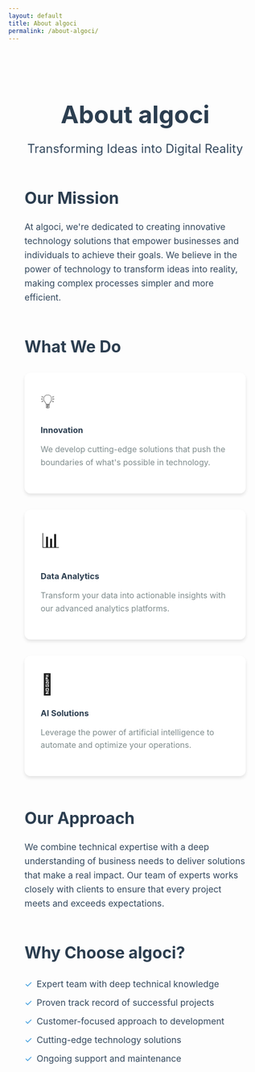 ```yaml
---
layout: default
title: About algoci
permalink: /about-algoci/
---
```


<div class="about-container">
  <div class="about-header">
    <h1>About algoci</h1>
    <p class="subtitle">Transforming Ideas into Digital Reality</p>
  </div>

  <div class="about-section">
    <h2>Our Mission</h2>
    <p>At algoci, we're dedicated to creating innovative technology solutions that empower businesses and individuals to achieve their goals. We believe in the power of technology to transform ideas into reality, making complex processes simpler and more efficient.</p>
  </div>

  <div class="about-section">
    <h2>What We Do</h2>
    <div class="services-grid">
      <div class="service-card">
        <div class="service-icon">💡</div>
        <h3>Innovation</h3>
        <p>We develop cutting-edge solutions that push the boundaries of what's possible in technology.</p>
      </div>
      <div class="service-card">
        <div class="service-icon">📊</div>
        <h3>Data Analytics</h3>
        <p>Transform your data into actionable insights with our advanced analytics platforms.</p>
      </div>
      <div class="service-card">
        <div class="service-icon">🤖</div>
        <h3>AI Solutions</h3>
        <p>Leverage the power of artificial intelligence to automate and optimize your operations.</p>
      </div>
    </div>
  </div>

  <div class="about-section">
    <h2>Our Approach</h2>
    <p>We combine technical expertise with a deep understanding of business needs to deliver solutions that make a real impact. Our team of experts works closely with clients to ensure that every project meets and exceeds expectations.</p>
  </div>

  <div class="about-section">
    <h2>Why Choose algoci?</h2>
    <ul class="benefits-list">
      <li>Expert team with deep technical knowledge</li>
      <li>Proven track record of successful projects</li>
      <li>Customer-focused approach to development</li>
      <li>Cutting-edge technology solutions</li>
      <li>Ongoing support and maintenance</li>
    </ul>
  </div>
</div>

<style>
.about-container {
  max-width: 1200px;
  margin: 0 auto;
  padding: 2rem;
}

.about-header {
  text-align: center;
  margin-bottom: 4rem;
}

.about-header h1 {
  font-size: 3rem;
  color: #2c3e50;
  margin-bottom: 1rem;
}

.subtitle {
  font-size: 1.5rem;
  color: #34495e;
}

.about-section {
  margin-bottom: 4rem;
}

.about-section h2 {
  color: #2c3e50;
  font-size: 2rem;
  margin-bottom: 1.5rem;
}

.about-section p {
  color: #34495e;
  font-size: 1.1rem;
  line-height: 1.6;
  margin-bottom: 1rem;
}

.services-grid {
  display: grid;
  grid-template-columns: repeat(auto-fit, minmax(250px, 1fr));
  gap: 2rem;
  margin-top: 2rem;
}

.service-card {
  background: white;
  padding: 2rem;
  border-radius: 12px;
  box-shadow: 0 4px 6px rgba(0, 0, 0, 0.1);
  transition: transform 0.3s ease;
}

.service-card:hover {
  transform: translateY(-5px);
}

.service-icon {
  font-size: 2.5rem;
  margin-bottom: 1rem;
}

.service-card h3 {
  color: #2c3e50;
  margin-bottom: 1rem;
}

.service-card p {
  color: #7f8c8d;
  font-size: 1rem;
}

.benefits-list {
  list-style: none;
  padding: 0;
}

.benefits-list li {
  color: #34495e;
  font-size: 1.1rem;
  padding: 0.5rem 0;
  padding-left: 1.5rem;
  position: relative;
}

.benefits-list li:before {
  content: "✓";
  color: #3498db;
  position: absolute;
  left: 0;
}

@media (max-width: 768px) {
  .about-header h1 {
    font-size: 2.5rem;
  }
  
  .subtitle {
    font-size: 1.2rem;
  }
  
  .services-grid {
    grid-template-columns: 1fr;
  }
}
</style> 